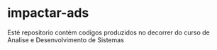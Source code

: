 # impactar-ads
Esté repositorio contém codigos produzidos no decorrer do curso de Analise e Desenvolvimento de Sistemas
